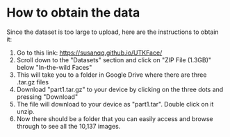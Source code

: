 # How to obtain the data

Since the dataset is too large to upload, here are the instructions to obtain it:

1. Go to this link: https://susanqq.github.io/UTKFace/
2. Scroll down to the "Datasets" section and click on "ZIP File (1.3GB)" below "In-the-wild Faces"
3. This will take you to a folder in Google Drive where there are three .tar.gz files
4. Download "part1.tar.gz" to your device by clicking on the three dots and pressing "Download"
5. The file will download to your device as "part1.tar". Double click on it unzip.
6. Now there should be a folder that you can easily access and browse through to see all the 10,137 images.

